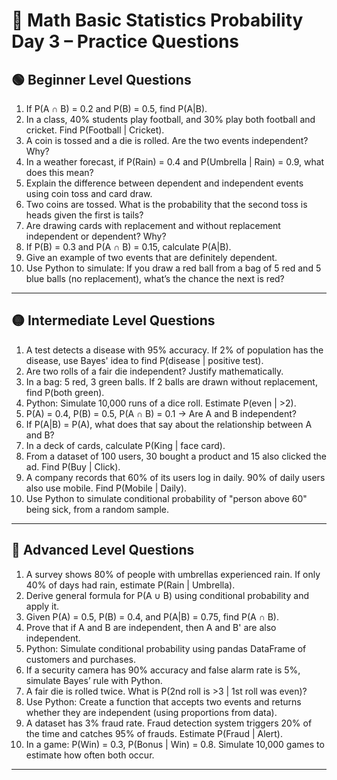 
# 🔢 Math Basic Statistics Probability Day 3 – Practice Questions

## 🟢 Beginner Level Questions

1. If P(A ∩ B) = 0.2 and P(B) = 0.5, find P(A|B).
2. In a class, 40% students play football, and 30% play both football and cricket. Find P(Football | Cricket).
3. A coin is tossed and a die is rolled. Are the two events independent? Why?
4. In a weather forecast, if P(Rain) = 0.4 and P(Umbrella | Rain) = 0.9, what does this mean?
5. Explain the difference between dependent and independent events using coin toss and card draw.
6. Two coins are tossed. What is the probability that the second toss is heads given the first is tails?
7. Are drawing cards with replacement and without replacement independent or dependent? Why?
8. If P(B) = 0.3 and P(A ∩ B) = 0.15, calculate P(A|B).
9. Give an example of two events that are definitely dependent.
10. Use Python to simulate: If you draw a red ball from a bag of 5 red and 5 blue balls (no replacement), what’s the chance the next is red?


---

## 🟡 Intermediate Level Questions

1. A test detects a disease with 95% accuracy. If 2% of population has the disease, use Bayes' idea to find P(disease | positive test).
2. Are two rolls of a fair die independent? Justify mathematically.
3. In a bag: 5 red, 3 green balls. If 2 balls are drawn without replacement, find P(both green).
4. Python: Simulate 10,000 runs of a dice roll. Estimate P(even | >2).
5. P(A) = 0.4, P(B) = 0.5, P(A ∩ B) = 0.1 → Are A and B independent?
6. If P(A|B) = P(A), what does that say about the relationship between A and B?
7. In a deck of cards, calculate P(King | face card).
8. From a dataset of 100 users, 30 bought a product and 15 also clicked the ad. Find P(Buy | Click).
9. A company records that 60% of its users log in daily. 90% of daily users also use mobile. Find P(Mobile | Daily).
10. Use Python to simulate conditional probability of "person above 60" being sick, from a random sample.


---

## 🔴 Advanced Level Questions

1. A survey shows 80% of people with umbrellas experienced rain. If only 40% of days had rain, estimate P(Rain | Umbrella).
2. Derive general formula for P(A ∪ B) using conditional probability and apply it.
3. Given P(A) = 0.5, P(B) = 0.4, and P(A|B) = 0.75, find P(A ∩ B).
4. Prove that if A and B are independent, then A and B' are also independent.
5. Python: Simulate conditional probability using pandas DataFrame of customers and purchases.
6. If a security camera has 90% accuracy and false alarm rate is 5%, simulate Bayes’ rule with Python.
7. A fair die is rolled twice. What is P(2nd roll is >3 | 1st roll was even)?
8. Use Python: Create a function that accepts two events and returns whether they are independent (using proportions from data).
9. A dataset has 3% fraud rate. Fraud detection system triggers 20% of the time and catches 95% of frauds. Estimate P(Fraud | Alert).
10. In a game: P(Win) = 0.3, P(Bonus | Win) = 0.8. Simulate 10,000 games to estimate how often both occur.


---

